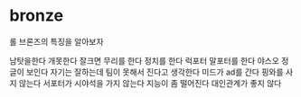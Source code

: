 # bronze
롤 브론즈의 특징을 알아보자

남탓을한다
개못한다
잘크면 무리를 한다
정치를 한다
럭포터 말포터를 한다
야스오 정글이 보인다
자기는 잘하는데 팀이 못해서 진다고 생각한다
미드가 ad를 간다
핑와를 사지 않는다
서포터가 시야석을 가지 않는다
지능이 좀 떨어진다
대인관계가 좋지 않다
